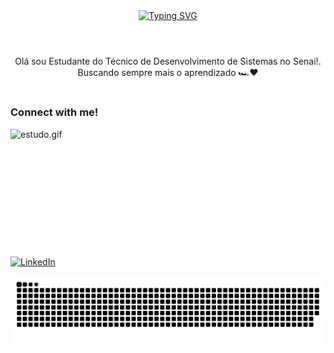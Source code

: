 <div align="center">
  <a href="https://git.io/typing-svg">
    <img src="https://readme-typing-svg.demolab.com?font=Fira+Code&weight=500&size=22&pause=1000&color=FF00F6&center=true&vCenter=true&random=false&width=524&lines=%E2%8A%B9+BEM +VINDO+NO+PERFIL!+%CB%99%E1%B5%95%CB%99+%E2%8A%B9+" alt="Typing SVG">
  </a>
</div>

<img align="center" alt="" src="./src/header-gif.gif">

#

<p align="center"> Olá sou Estudante do Técnico de Desenvolvimento de Sistemas no Senai!.  Buscando sempre mais o aprendizado 🏎️❤️
  
#


<img align="right" alt="" height="190px" src="./src/study.gif">

<h3 align="left">Connect with me!</h3>

<img data-target="animated-image.replacedImage" alt="estudo.gif" class="AnimatedImagePlayer-animatedImage" src="https://github.com/mari4souza/mari4souza/raw/main/src/study.gif" height="190px" style="display: block; opacity: 1;">

<img align="right" alt="" height="190px" src="./src/study.gif">

[![LinkedIn](https://img.shields.io/badge/-LinkedIn-000?style=for-the-badge&logo=linkedin&logoColor=FF00F6&color:FFF)](https://www.linkedin.com/in/isabella-radael-654619352/)






<picture align="center">
  <source media="(prefers-color-scheme: dark)" srcset="https://raw.githubusercontent.com/mari4souza/mari4souza/output/github-contribution-grid-snake-dark.svg">
  <source media="(prefers-color-scheme: light)" srcset="https://raw.githubusercontent.com/mari4souza/mari4souza/output/github-contribution-grid-snake-dark.svg">
  <img align="center" alt="github contribution grid snake animation" src="https://raw.githubusercontent.com/mari4souza/mari4souza/output/github-contribution-grid-snake.svg">
</picture>
